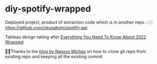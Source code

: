 # diy-spotify-wrapped
Deployed project, product of extraction code which is in another repo 👉🏼 https://github.com/ckunakom/spotify-api

Tableau design taking after [Everything You Need To Know About 2022 Wrapped](https://newsroom.spotify.com/2022-11-30/everything-you-need-to-know-about-2022-wrapped/)

🙏🏼Thanks to the [blog by Nassos Michas](https://itnext.io/git-repository-transfer-keeping-all-history-670fe04cd5e4) on how to clone git repo from existing repo and keeping all the existing commit